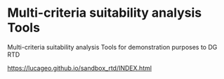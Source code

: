 # Multi-criteria suitability analysis Tools

Multi-criteria suitability analysis Tools for demonstration purposes to DG RTD

https://lucageo.github.io/sandbox_rtd/INDEX.html
